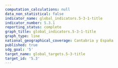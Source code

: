 ```yaml
---
computation_calculations: null
data_non_statistical: false
indicator_name: global_indicators.5-3-1-title
indicator_number: 5.3.1
reporting_status: complete
graph_title: global_indicators.5-3-1-title
graph_type: line
national_geographical_coverage: Cantabria y España
published: true
sdg_goal: '5'
target_name: global_targets.5-3-title
target_id: '5.3'
---
```

